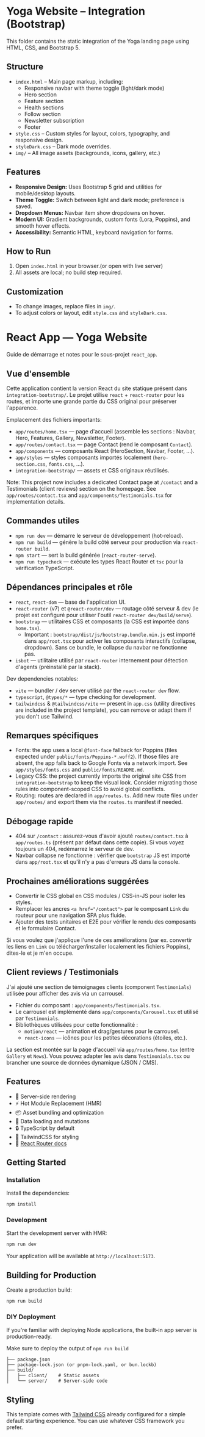 # Yoga Website – Integration (Bootstrap)

This folder contains the static integration of the Yoga landing page using HTML, CSS, and Bootstrap 5.

## Structure

- `index.html` – Main page markup, including:
  - Responsive navbar with theme toggle (light/dark mode)
  - Hero section
  - Feature section
  - Health sections
  - Follow section
  - Newsletter subscription
  - Footer
- `style.css` – Custom styles for layout, colors, typography, and responsive design.
- `styleDark.css` – Dark mode overrides.
- `img/` – All image assets (backgrounds, icons, gallery, etc.)

## Features

- **Responsive Design:** Uses Bootstrap 5 grid and utilities for mobile/desktop layouts.
- **Theme Toggle:** Switch between light and dark mode; preference is saved.
- **Dropdown Menus:** Navbar item  show dropdowns on hover.
- **Modern UI:** Gradient backgrounds, custom fonts (Lora, Poppins), and smooth hover effects.
- **Accessibility:** Semantic HTML, keyboard navigation for forms.

## How to Run

1. Open `index.html` in your browser.(or open with live server)
2. All assets are local; no build step required.

## Customization

- To change images, replace files in `img/`.
- To adjust colors or layout, edit `style.css` and `styleDark.css`.


# React App — Yoga Website

Guide de démarrage et notes pour le sous-projet `react_app`.

## Vue d'ensemble

Cette application contient la version React du site statique présent dans `integration-bootstrap/`.
Le projet utilise `react` + `react-router` pour les routes, et importe une grande partie du CSS original pour préserver l'apparence.

Emplacement des fichiers importants:

- `app/routes/home.tsx` — page d'accueil (assemble les sections : Navbar, Hero, Features, Gallery, Newsletter, Footer).
- `app/routes/contact.tsx` — page Contact (rend le composant `Contact`).
- `app/components` — composants React (HeroSection, Navbar, Footer, ...).
- `app/styles` — styles composants importés localement (`hero-section.css`, `fonts.css`, ...).
- `integration-bootstrap/` — assets et CSS originaux réutilisés.

Note: This project now includes a dedicated Contact page at `/contact` and a Testimonials (client reviews) section on the homepage. See `app/routes/contact.tsx` and `app/components/Testimonials.tsx` for implementation details.

## Commandes utiles

- `npm run dev` — démarre le serveur de développement (hot-reload).
- `npm run build` — génère la build côté serveur pour production via `react-router build`.
- `npm start` — sert la build générée (`react-router-serve`).
- `npm run typecheck` — exécute les types React Router et `tsc` pour la vérification TypeScript.

## Dépendances principales et rôle

- `react`, `react-dom` — base de l'application UI.
- `react-router` (v7) et `@react-router/dev` — routage côté serveur & dev (le projet est configuré pour utiliser l'outil `react-router dev/build/serve`).
- `bootstrap` — utilitaires CSS et composants (la CSS est importée dans `home.tsx`).
  - Important : `bootstrap/dist/js/bootstrap.bundle.min.js` est importé dans `app/root.tsx` pour activer les composants interactifs (collapse, dropdown). Sans ce bundle, le collapse du navbar ne fonctionne pas.
- `isbot` — utilitaire utilisé par `react-router` internement pour détection d'agents (préinstallé par la stack).

Dev dependencies notables:

- `vite` — bundler / dev server utilisé par the `react-router dev` flow.
- `typescript`, `@types/*` — type checking for development.
- `tailwindcss` & `@tailwindcss/vite` — present in `app.css` (utility directives are included in the project template), you can remove or adapt them if you don't use Tailwind.

## Remarques spécifiques

- Fonts: the app uses a local `@font-face` fallback for Poppins (files expected under `public/fonts/Poppins-*.woff2`). If those files are absent, the app falls back to Google Fonts via a network import. See `app/styles/fonts.css` and `public/fonts/README.md`.
- Legacy CSS: the project currently imports the original site CSS from `integration-bootstrap` to keep the visual look. Consider migrating those rules into component-scoped CSS to avoid global conflicts.
- Routing: routes are declared in `app/routes.ts`. Add new route files under `app/routes/` and export them via the `routes.ts` manifest if needed.

## Débogage rapide

- 404 sur `/contact` : assurez-vous d'avoir ajouté `routes/contact.tsx` à `app/routes.ts` (présent par défaut dans cette copie). Si vous voyez toujours un 404, redémarrez le serveur de dev.
- Navbar collapse ne fonctionne : vérifier que `bootstrap` JS est importé dans `app/root.tsx` et qu'il n'y a pas d'erreurs JS dans la console.

## Prochaines améliorations suggérées

- Convertir le CSS global en CSS modules / CSS-in-JS pour isoler les styles.
- Remplacer les ancres `<a href="/contact">` par le composant `Link` du routeur pour une navigation SPA plus fluide.
- Ajouter des tests unitaires et E2E pour vérifier le rendu des composants et le formulaire Contact.

Si vous voulez que j'applique l'une de ces améliorations (par ex. convertir les liens en `Link` ou télécharger/installer localement les fichiers Poppins), dites-le et je m'en occupe.

## Client reviews / Testimonials

J'ai ajouté une section de témoignages clients (component `Testimonials`) utilisée pour afficher des avis via un carrousel.

- Fichier du composant : `app/components/Testimonials.tsx`.
- Le carrousel est implémenté dans `app/components/Carousel.tsx` et utilisé par `Testimonials`.
- Bibliothèques utilisées pour cette fonctionnalité :
  - `motion/react` — animation et drag/gestures pour le carrousel.
  - `react-icons` — icônes pour les petites décorations (étoiles, etc.).

La section est montée sur la page d'accueil via `app/routes/home.tsx` (entre `Gallery` et `News`). Vous pouvez adapter les avis dans `Testimonials.tsx` ou brancher une source de données dynamique (JSON / CMS).

## Features

- 🚀 Server-side rendering
- ⚡️ Hot Module Replacement (HMR)
- 📦 Asset bundling and optimization
- 🔄 Data loading and mutations
- 🔒 TypeScript by default
- 🎉 TailwindCSS for styling
- 📖 [React Router docs](https://reactrouter.com/)

## Getting Started

### Installation

Install the dependencies:

```bash
npm install
```

### Development

Start the development server with HMR:

```bash
npm run dev
```

Your application will be available at `http://localhost:5173`.

## Building for Production

Create a production build:

```bash
npm run build
```

### DIY Deployment

If you're familiar with deploying Node applications, the built-in app server is production-ready.

Make sure to deploy the output of `npm run build`

```
├── package.json
├── package-lock.json (or pnpm-lock.yaml, or bun.lockb)
├── build/
│   ├── client/    # Static assets
│   └── server/    # Server-side code
```

## Styling

This template comes with [Tailwind CSS](https://tailwindcss.com/) already configured for a simple default starting experience. You can use whatever CSS framework you prefer.
